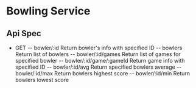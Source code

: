 # Bowling Service

## Api Spec

- GET
-- bowler/:id Return bowler's info with specified ID
-- bowlers Return list of bowlers
-- bowler/:id/games Return list of games for specified bowler 
-- bowler/:id/game/:gameId Return game info with specified ID
-- bowler/:id/avg Return specified bowlers average
-- bowler/:id/max Return bowlers highest score
-- bowler/:id/min Return bowlers lowest score
 

